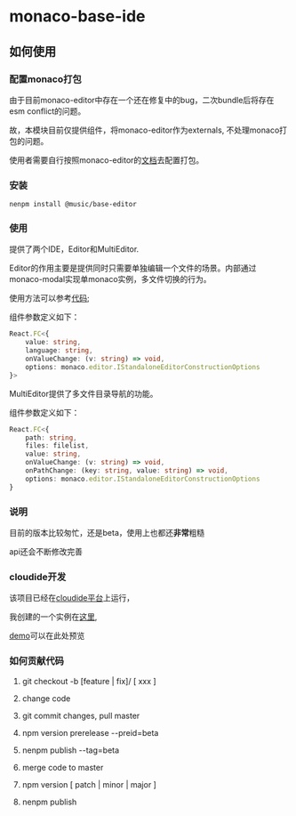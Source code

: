 # monaco-base-ide

## 如何使用

### 配置monaco打包

由于目前monaco-editor中存在一个还在修复中的bug，二次bundle后将存在esm conflict的问题。

故，本模块目前仅提供组件，将monaco-editor作为externals, 不处理monaco打包的问题。

使用者需要自行按照monaco-editor的[文档](https://github.com/microsoft/monaco-editor/blob/main/docs/integrate-esm.md)去配置打包。

### 安装

```
nenpm install @music/base-editor
```

### 使用

提供了两个IDE，Editor和MultiEditor.

Editor的作用主要是提供同时只需要单独编辑一个文件的场景。内部通过monaco-modal实现单monaco实例，多文件切换的行为。

使用方法可以参考[代码](https://g.hz.netease.com/cloudmusic-frontend/independent/monaco-editor-playground/-/blob/master/src/single/index.tsx);

组件参数定义如下：

```ts
React.FC<{
    value: string,
    language: string,
    onValueChange: (v: string) => void,
    options: monaco.editor.IStandaloneEditorConstructionOptions
}> 
```

MultiEditor提供了多文件目录导航的功能。

组件参数定义如下：

```ts
React.FC<{
    path: string,
    files: filelist,
    value: string,
    onValueChange: (v: string) => void,
    onPathChange: (key: string, value: string) => void,
    options: monaco.editor.IStandaloneEditorConstructionOptions
}
```

### 说明

目前的版本比较匆忙，还是beta，使用上也都还**非常**粗糙

api还会不断修改完善

### cloudide开发

该项目已经在[cloudide平台](https://st.music.163.com/st/idestudio/)上运行，

我创建的一个实例在[这里](https://st.music.163.com/st/idestudio/openide?ideId=iaf7410d82e6b&projectName=monaco-editor-playground),

[demo](http://dev-iaf7410d82e6b-ide.igame.163.com/)可以在此处预览

### 如何贡献代码

1. git checkout -b [feature | fix]/ [ xxx ]

2. change code

3. git commit changes, pull master

3. npm version prerelease --preid=beta

4. nenpm publish --tag=beta

5. merge code to master

6. npm version [ patch | minor | major ]

7. nenpm publish
